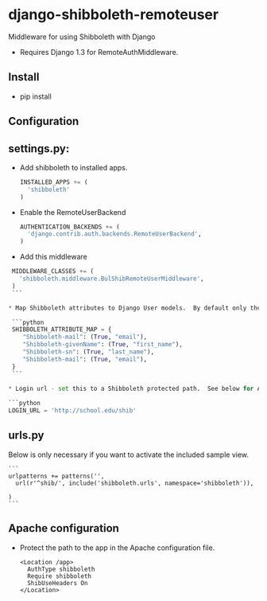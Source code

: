 django-shibboleth-remoteuser
============================

Middleware for using Shibboleth with Django

 * Requires Django 1.3 for RemoteAuthMiddleware.

Install
------
 * pip install 
 
Configuration
-----
settings.py:
-----
 * Add shibboleth to installed apps.  

    ```python
    INSTALLED_APPS += (
      'shibboleth'
    )
    ```

  * Enable the RemoteUserBackend
    
    ```python
    AUTHENTICATION_BACKENDS += (
      'django.contrib.auth.backends.RemoteUserBackend',
    )
    ```

   * Add this middleware
   
   ```python
    MIDDLEWARE_CLASSES += (
      'shibboleth.middleware.BulShibRemoteUserMiddleware',
    )
    ```

   * Map Shibboleth attributes to Django User models.  By default only the username will be pulled from the Shibboleth headers.

    ```python   
    SHIBBOLETH_ATTRIBUTE_MAP = {
       "Shibboleth-mail": (True, "email"),
       "Shibboleth-givenName": (True, "first_name"),
       "Shibboleth-sn": (True, "last_name"),
       "Shibboleth-mail": (True, "email"),
    }
    ```
    
   * Login url - set this to a Shibboleth protected path.  See below for Apache configuration.
   
   ```python
   LOGIN_URL = 'http://school.edu/shib'
   ```
 
urls.py
-----
Below is only necessary if you want to activate the included sample view.

    ```
    urlpatterns += patterns('',
      url(r'^shib/', include('shibboleth.urls', namespace='shibboleth')),
    
    )
    ```

Apache configuration
------
 *  Protect the path to the app in the Apache configuration file.
 
    ```    
    <Location /app>
      AuthType shibboleth
      Require shibboleth
      ShibUseHeaders On
    </Location>
    ```

